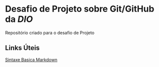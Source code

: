 # Desafio de Projeto sobre Git/GitHub da ***DIO***
Repositório criado para o desafio de Projeto


## Links Úteis
[Sintaxe Basica Markdown](https://www.markdownguide.org/basic-syntax/)
